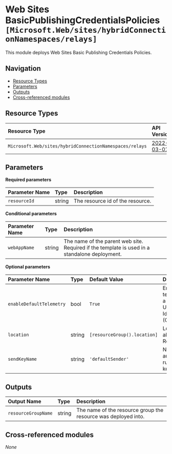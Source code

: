 # Web Sites BasicPublishingCredentialsPolicies `[Microsoft.Web/sites/hybridConnectionNamespaces/relays]`

This module deploys Web Sites Basic Publishing Credentials Policies.

## Navigation

- [Resource Types](#Resource-Types)
- [Parameters](#Parameters)
- [Outputs](#Outputs)
- [Cross-referenced modules](#Cross-referenced-modules)

## Resource Types

| Resource Type | API Version |
| :-- | :-- |
| `Microsoft.Web/sites/hybridConnectionNamespaces/relays` | [2022-03-01](https://learn.microsoft.com/en-us/azure/templates/Microsoft.Web/2022-03-01/sites/hybridConnectionNamespaces/relays) |

## Parameters

**Required parameters**

| Parameter Name | Type | Description |
| :-- | :-- | :-- |
| `resourceId` | string | The resource id of the resource. |

**Conditional parameters**

| Parameter Name | Type | Description |
| :-- | :-- | :-- |
| `webAppName` | string | The name of the parent web site. Required if the template is used in a standalone deployment. |

**Optional parameters**

| Parameter Name | Type | Default Value | Description |
| :-- | :-- | :-- | :-- |
| `enableDefaultTelemetry` | bool | `True` | Enable telemetry via a Globally Unique Identifier (GUID). |
| `location` | string | `[resourceGroup().location]` | Location for all Resources. |
| `sendKeyName` | string | `'defaultSender'` | Name of the authorization rule send key to use. |


## Outputs

| Output Name | Type | Description |
| :-- | :-- | :-- |
| `resourceGroupName` | string | The name of the resource group the resource was deployed into. |

## Cross-referenced modules

_None_
